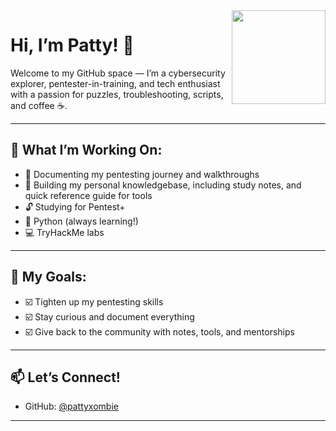 <img src="link.com" width="150" align="right" />

# Hi, I’m Patty! 👋

Welcome to my GitHub space — I’m a cybersecurity explorer, pentester-in-training, and tech enthusiast with a passion for puzzles, troubleshooting, scripts, and coffee ☕.

---

## 🌱 What I’m Working On:
- 🧪 Documenting my pentesting journey and walkthroughs
- 🧠 Building my personal knowledgebase, including study notes, and quick reference guide for tools
- 🔓 Studying for Pentest+
- 🐍 Python (always learning!)
- 💻 TryHackMe labs


---

## 🎯 My Goals:
- ☑️ Tighten up my pentesting skills
- ☑️ Stay curious and document everything
- ☑️ Give back to the community with notes, tools, and mentorships

---

## 📫 Let’s Connect!
- GitHub: [@pattyxombie](https://github.com/pattyxombie)

---
